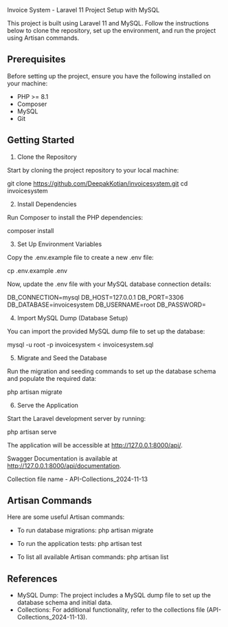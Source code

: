 Invoice System - Laravel 11 Project Setup with MySQL

This project is built using Laravel 11 and MySQL. Follow the instructions below to clone the repository, set up the environment, and run the project using Artisan commands.

Prerequisites
-------------
Before setting up the project, ensure you have the following installed on your machine:

- PHP >= 8.1
- Composer
- MySQL
- Git

Getting Started
---------------
1. Clone the Repository

Start by cloning the project repository to your local machine:

git clone https://github.com/DeepakKotian/invoicesystem.git
cd invoicesystem

2. Install Dependencies

Run Composer to install the PHP dependencies:

composer install

3. Set Up Environment Variables

Copy the .env.example file to create a new .env file:

cp .env.example .env

Now, update the .env file with your MySQL database connection details:

DB_CONNECTION=mysql
DB_HOST=127.0.0.1
DB_PORT=3306
DB_DATABASE=invoicesystem
DB_USERNAME=root
DB_PASSWORD=

4. Import MySQL Dump (Database Setup)

You can import the provided MySQL dump file to set up the database:

mysql -u root -p invoicesystem < invoicesystem.sql

5. Migrate and Seed the Database

Run the migration and seeding commands to set up the database schema and populate the required data:

php artisan migrate 

6. Serve the Application

Start the Laravel development server by running:

php artisan serve

The application will be accessible at http://127.0.0.1:8000/api/.

Swagger Documentation is available at http://127.0.0.1:8000/api/documentation.

Collection file name - API-Collections_2024-11-13

Artisan Commands
----------------
Here are some useful Artisan commands:

- To run database migrations:
  php artisan migrate

- To run the application tests:
  php artisan test

- To list all available Artisan commands:
  php artisan list

References
----------
- MySQL Dump: The project includes a MySQL dump file to set up the database schema and initial data.
- Collections: For additional functionality, refer to the collections file (API-Collections_2024-11-13).
